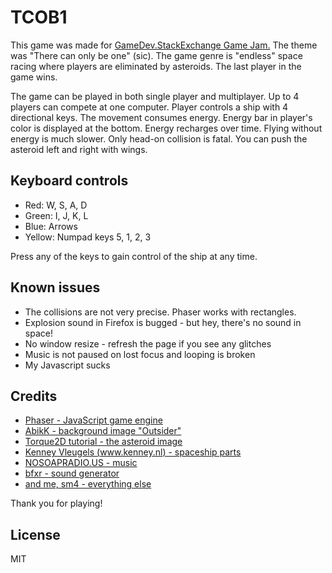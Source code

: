 # TCOB1

This game was made for [GameDev.StackExchange Game Jam.](http://meta.gamedev.stackexchange.com/questions/1356/the-first-gdse-gamejam) The theme was "There can only be one" (sic). The game genre is "endless" space racing where players are eliminated by asteroids. The last player in the game wins.

The game can be played in both single player and multiplayer. Up to 4 players can compete at one computer. Player controls a ship with 4 directional keys. The movement consumes energy. Energy bar in player's color is displayed at the bottom. Energy recharges over time. Flying without energy is much slower. Only head-on collision is fatal. You can push the asteroid left and right with wings.

## Keyboard controls

*   Red: W, S, A, D
*   Green: I, J, K, L
*   Blue: Arrows
*   Yellow: Numpad keys 5, 1, 2, 3

Press any of the keys to gain control of the ship at any time.

## Known issues

*   The collisions are not very precise. Phaser works with rectangles.
*   Explosion sound in Firefox is bugged - but hey, there's no sound in space!
*   No window resize - refresh the page if you see any glitches
*   Music is not paused on lost focus and looping is broken
*   My Javascript sucks

## Credits

*   [Phaser - JavaScript game engine](http://phaser.io/)
*   [AbikK - background image "Outsider"](http://abikk.deviantart.com/art/Outsider-191631196)
*   [Torque2D tutorial - the asteroid image](https://github.com/GarageGames/Torque2D/wiki/Getting-Started-Guide)
*   [Kenney Vleugels (www.kenney.nl) - spaceship parts](http://www.kenney.nl)
*   [NOSOAPRADIO.US - music](http://www.nosoapradio.us/)
*   [bfxr - sound generator](http://www.bfxr.net/)
*   [and me, sm4 - everything else](http://android.kul.is/)

Thank you for playing! 

## License

MIT
